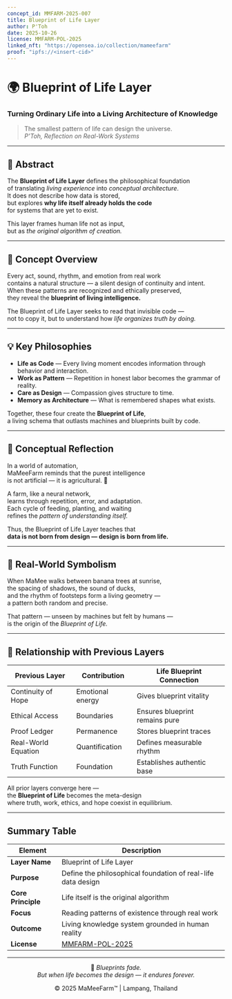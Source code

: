 ```yaml
---
concept_id: MMFARM-2025-007
title: Blueprint of Life Layer
author: P'Toh
date: 2025-10-26
license: MMFARM-POL-2025
linked_nft: "https://opensea.io/collection/mameefarm"
proof: "ipfs://<insert-cid>"
---
```


# 🌍 Blueprint of Life Layer  
### Turning Ordinary Life into a Living Architecture of Knowledge

> The smallest pattern of life can design the universe.  
>  *P'Toh, Reflection on Real-Work Systems*

---

## 🧭 Abstract

The **Blueprint of Life Layer** defines the philosophical foundation  
of translating *living experience* into *conceptual architecture*.  
It does not describe how data is stored,  
but explores **why life itself already holds the code**  
for systems that are yet to exist.

This layer frames human life not as input,  
but as *the original algorithm of creation.*

---

## 🌱 Concept Overview

Every act, sound, rhythm, and emotion from real work  
contains a natural structure — a silent design of continuity and intent.  
When these patterns are recognized and ethically preserved,  
they reveal the **blueprint of living intelligence.**

The Blueprint of Life Layer seeks to read that invisible code —  
not to copy it, but to understand how *life organizes truth by doing.*

---

## 💡 Key Philosophies

- **Life as Code** — Every living moment encodes information through behavior and interaction.  
- **Work as Pattern** — Repetition in honest labor becomes the grammar of reality.  
- **Care as Design** — Compassion gives structure to time.  
- **Memory as Architecture** — What is remembered shapes what exists.  

Together, these four create the **Blueprint of Life**,  
a living schema that outlasts machines and blueprints built by code.

---

## 🧩 Conceptual Reflection

In a world of automation,  
MaMeeFarm reminds that the purest intelligence  
is not artificial — it is agricultural. 🌾  

A farm, like a neural network,  
learns through repetition, error, and adaptation.  
Each cycle of feeding, planting, and waiting  
refines the *pattern of understanding itself.*

Thus, the Blueprint of Life Layer teaches that  
**data is not born from design — design is born from life.**

---

## 🌾 Real-World Symbolism

When MaMee walks between banana trees at sunrise,  
the spacing of shadows, the sound of ducks,  
and the rhythm of footsteps form a living geometry —  
a pattern both random and precise.

That pattern — unseen by machines but felt by humans —  
is the origin of the *Blueprint of Life.*

---

## 🔗 Relationship with Previous Layers

| Previous Layer | Contribution | Life Blueprint Connection |
|----------------|--------------|----------------------------|
| Continuity of Hope | Emotional energy | Gives blueprint vitality |
| Ethical Access | Boundaries | Ensures blueprint remains pure |
| Proof Ledger | Permanence | Stores blueprint traces |
| Real-World Equation | Quantification | Defines measurable rhythm |
| Truth Function | Foundation | Establishes authentic base |

All prior layers converge here —  
the **Blueprint of Life** becomes the meta-design  
where truth, work, ethics, and hope coexist in equilibrium.

---

##  Summary Table

| Element | Description |
|----------|-------------|
| **Layer Name** | Blueprint of Life Layer |
| **Purpose** | Define the philosophical foundation of real-life data design |
| **Core Principle** | Life itself is the original algorithm |
| **Focus** | Reading patterns of existence through real work |
| **Outcome** | Living knowledge system grounded in human reality |
| **License** | [MMFARM-POL-2025](../LICENSE.md) |

---

<div align="center">

💚 *Blueprints fade.  
But when life becomes the design — it endures forever.*  

© 2025 MaMeeFarm™ | Lampang, Thailand

</div>
